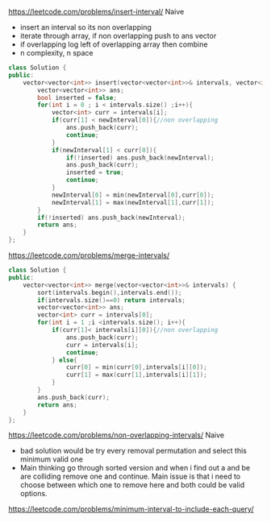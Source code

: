 https://leetcode.com/problems/insert-interval/
Naive
- insert an interval so its non overlapping
- iterate through array, if non overlapping push to ans vector
- if overlapping log left of overlapping array then combine 
- n complexity, n space

```cpp
class Solution {
public:
    vector<vector<int>> insert(vector<vector<int>>& intervals, vector<int>& newInterval) {
        vector<vector<int>> ans;
        bool inserted = false;
        for(int i = 0 ; i < intervals.size() ;i++){
            vector<int> curr = intervals[i];
            if(curr[1] < newInterval[0]){//non overlapping
                ans.push_back(curr);
                continue;
            }
            if(newInterval[1] < curr[0]){
                if(!inserted) ans.push_back(newInterval);
                ans.push_back(curr);
                inserted = true;
                continue;
            }
            newInterval[0] = min(newInterval[0],curr[0]);
            newInterval[1] = max(newInterval[1],curr[1]);
        }
        if(!inserted) ans.push_back(newInterval);
        return ans;
    }
};
```
https://leetcode.com/problems/merge-intervals/

```cpp
class Solution {
public:
    vector<vector<int>> merge(vector<vector<int>>& intervals) {
        sort(intervals.begin(),intervals.end());
        if(intervals.size()==0) return intervals;
        vector<vector<int>> ans;
        vector<int> curr = intervals[0];
        for(int i = 1 ;i <intervals.size(); i++){
            if(curr[1]< intervals[i][0]){//non overlapping
                ans.push_back(curr);
                curr = intervals[i];
                continue;
            } else{
                curr[0] = min(curr[0],intervals[i][0]);
                curr[1] = max(curr[1],intervals[i][1]);
            }
        }
        ans.push_back(curr);
        return ans;
    }
};
```

https://leetcode.com/problems/non-overlapping-intervals/
Naive
- bad solution would be try every removal permutation and select this minimum valid one
- Main thinking go through sorted version and when i find out a and be are colliding remove one and continue. Main issue is that i need to choose between which one to remove here and both could be valid options.

https://leetcode.com/problems/minimum-interval-to-include-each-query/


